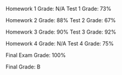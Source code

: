 Homework 1 Grade: N/A
Test 1 Grade: 73%

Homework 2 Grade: 88%
Test 2 Grade: 67%

Homework 3 Grade: 90%
Test 3 Grade: 92%

Homework 4 Grade: N/A
Test 4 Grade: 75%

Final Exam Grade: 100%

Final Grade: B

